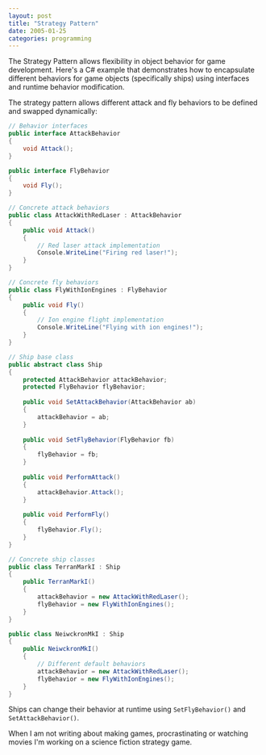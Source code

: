 ```yaml
---
layout: post
title: "Strategy Pattern"
date: 2005-01-25
categories: programming
---
```


The Strategy Pattern allows flexibility in object behavior for game development. Here's a C# example that demonstrates how to encapsulate different behaviors for game objects (specifically ships) using interfaces and runtime behavior modification.

The strategy pattern allows different attack and fly behaviors to be defined and swapped dynamically:

```csharp
// Behavior interfaces
public interface AttackBehavior 
{
    void Attack();
}

public interface FlyBehavior 
{
    void Fly();
}

// Concrete attack behaviors
public class AttackWithRedLaser : AttackBehavior
{
    public void Attack()
    {
        // Red laser attack implementation
        Console.WriteLine("Firing red laser!");
    }
}

// Concrete fly behaviors  
public class FlyWithIonEngines : FlyBehavior
{
    public void Fly()
    {
        // Ion engine flight implementation
        Console.WriteLine("Flying with ion engines!");
    }
}

// Ship base class
public abstract class Ship
{
    protected AttackBehavior attackBehavior;
    protected FlyBehavior flyBehavior;
    
    public void SetAttackBehavior(AttackBehavior ab)
    {
        attackBehavior = ab;
    }
    
    public void SetFlyBehavior(FlyBehavior fb)
    {
        flyBehavior = fb;
    }
    
    public void PerformAttack()
    {
        attackBehavior.Attack();
    }
    
    public void PerformFly()
    {
        flyBehavior.Fly();
    }
}

// Concrete ship classes
public class TerranMarkI : Ship
{
    public TerranMarkI()
    {
        attackBehavior = new AttackWithRedLaser();
        flyBehavior = new FlyWithIonEngines();
    }
}

public class NeiwckronMkI : Ship
{
    public NeiwckronMkI()
    {
        // Different default behaviors
        attackBehavior = new AttackWithRedLaser();
        flyBehavior = new FlyWithIonEngines();
    }
}
```

Ships can change their behavior at runtime using `SetFlyBehavior()` and `SetAttackBehavior()`.

When I am not writing about making games, procrastinating or watching movies I'm working on a science fiction strategy game.